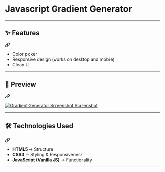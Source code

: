 <h1>Javascript Gradient Generator</h1>
<hr>
<div class="markdown-heading" dir="auto"><h2 tabindex="-1" class="heading-element" dir="auto">✨ Features</h2><a id="user-content--features" class="anchor" aria-label="Permalink: ✨ Features" href="#-features"><svg class="octicon octicon-link" viewBox="0 0 16 16" version="1.1" width="16" height="16" aria-hidden="true"><path d="m7.775 3.275 1.25-1.25a3.5 3.5 0 1 1 4.95 4.95l-2.5 2.5a3.5 3.5 0 0 1-4.95 0 .751.751 0 0 1 .018-1.042.751.751 0 0 1 1.042-.018 1.998 1.998 0 0 0 2.83 0l2.5-2.5a2.002 2.002 0 0 0-2.83-2.83l-1.25 1.25a.751.751 0 0 1-1.042-.018.751.751 0 0 1-.018-1.042Zm-4.69 9.64a1.998 1.998 0 0 0 2.83 0l1.25-1.25a.751.751 0 0 1 1.042.018.751.751 0 0 1 .018 1.042l-1.25 1.25a3.5 3.5 0 1 1-4.95-4.95l2.5-2.5a3.5 3.5 0 0 1 4.95 0 .751.751 0 0 1-.018 1.042.751.751 0 0 1-1.042.018 1.998 1.998 0 0 0-2.83 0l-2.5 2.5a1.998 1.998 0 0 0 0 2.83Z"></path></svg></a></div>
<ul dir="auto">
<li>Color picker</li>
<li>Responsive design (works on desktop and mobile)</li>
<li>Clean UI</li>
</ul>
<hr>
<div class="markdown-heading" dir="auto"><h2 tabindex="-1" class="heading-element" dir="auto">📸 Preview</h2><a id="user-content--preview" class="anchor" aria-label="Permalink: 📸 Preview" href="#-preview"><svg class="octicon octicon-link" viewBox="0 0 16 16" version="1.1" width="16" height="16" aria-hidden="true"><path d="m7.775 3.275 1.25-1.25a3.5 3.5 0 1 1 4.95 4.95l-2.5 2.5a3.5 3.5 0 0 1-4.95 0 .751.751 0 0 1 .018-1.042.751.751 0 0 1 1.042-.018 1.998 1.998 0 0 0 2.83 0l2.5-2.5a2.002 2.002 0 0 0-2.83-2.83l-1.25 1.25a.751.751 0 0 1-1.042-.018.751.751 0 0 1-.018-1.042Zm-4.69 9.64a1.998 1.998 0 0 0 2.83 0l1.25-1.25a.751.751 0 0 1 1.042.018.751.751 0 0 1 .018 1.042l-1.25 1.25a3.5 3.5 0 1 1-4.95-4.95l2.5-2.5a3.5 3.5 0 0 1 4.95 0 .751.751 0 0 1-.018 1.042.751.751 0 0 1-1.042.018 1.998 1.998 0 0 0-2.83 0l-2.5 2.5a1.998 1.998 0 0 0 0 2.83Z"></path></svg></a></div>
<p dir="auto"><a target="_blank" rel="noopener noreferrer" href="[[https://github.com/johnnyfearless/jqueryproject/blob/main/gradient-generator-screen.png]([https://github.com/johnnyfearless/jqueryproject/blob/main/graident-generator-screen.png]([https://github.com/johnnyfearless/jqueryproject/blob/main/graident-generator-screen.png](h[ttps://github.com/johnnyfearless/jqueryproject/blob/main/graident-generator-screen.png]([https://github.com/johnnyfearless/jqueryproject/blob/main/graident-generator-screen.png](https://github.com/johnnyfearless/jqueryproject/blob/main/graident-generator-screen.png)))))](https://github.com/johnnyfearless/jqueryproject/blob/main/graident-generator-screen.png)zzzzzz](https://github.com/johnnyfearless/jqueryproject/blob/main/graident-generator-screen.png)](https://github.com/johnnyfearless/jqueryproject/blob/main/graident-generator-screen.png)](https://github.com/johnnyfearless/jqueryproject/blob/main/graident-generator-screen.png)"><img src="[[/adelsaad99/Advanced-Calculator/raw/main/screenshot.png](https://github.com/johnnyfearless/jqueryproject/blob/main/graident-generator-screen.png)](https://github.com/johnnyfearless/jqueryproject/blob/main/graident-generator-screen.png)" alt="Gradient Generator Screenshot Screenshot" style="max-width: 100%;"></a></p>
<hr>
<div class="markdown-heading" dir="auto"><h2 tabindex="-1" class="heading-element" dir="auto">🛠️ Technologies Used</h2><a id="user-content-️-technologies-used" class="anchor" aria-label="Permalink: 🛠️ Technologies Used" href="#️-technologies-used"><svg class="octicon octicon-link" viewBox="0 0 16 16" version="1.1" width="16" height="16" aria-hidden="true"><path d="m7.775 3.275 1.25-1.25a3.5 3.5 0 1 1 4.95 4.95l-2.5 2.5a3.5 3.5 0 0 1-4.95 0 .751.751 0 0 1 .018-1.042.751.751 0 0 1 1.042-.018 1.998 1.998 0 0 0 2.83 0l2.5-2.5a2.002 2.002 0 0 0-2.83-2.83l-1.25 1.25a.751.751 0 0 1-1.042-.018.751.751 0 0 1-.018-1.042Zm-4.69 9.64a1.998 1.998 0 0 0 2.83 0l1.25-1.25a.751.751 0 0 1 1.042.018.751.751 0 0 1 .018 1.042l-1.25 1.25a3.5 3.5 0 1 1-4.95-4.95l2.5-2.5a3.5 3.5 0 0 1 4.95 0 .751.751 0 0 1-.018 1.042.751.751 0 0 1-1.042.018 1.998 1.998 0 0 0-2.83 0l-2.5 2.5a1.998 1.998 0 0 0 0 2.83Z"></path></svg></a></div>
<ul dir="auto">
<li><strong>HTML5</strong> → Structure</li>
<li><strong>CSS3</strong> → Styling &amp; Responsiveness</li>
<li><strong>JavaScript (Vanilla JS)</strong> → Functionality</li>
</ul>
<hr>
